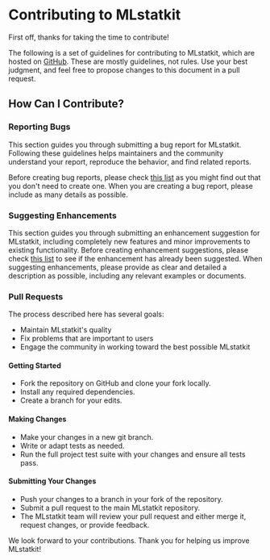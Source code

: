 # Contributing to MLstatkit

First off, thanks for taking the time to contribute!

The following is a set of guidelines for contributing to MLstatkit, which are hosted on [GitHub](https://github.com/Brritany/MLstatkit). These are mostly guidelines, not rules. Use your best judgment, and feel free to propose changes to this document in a pull request.

## How Can I Contribute?

### Reporting Bugs

This section guides you through submitting a bug report for MLstatkit. Following these guidelines helps maintainers and the community understand your report, reproduce the behavior, and find related reports.

Before creating bug reports, please check [this list](https://github.com/Brritany/MLstatkit/issues) as you might find out that you don't need to create one. When you are creating a bug report, please include as many details as possible.

### Suggesting Enhancements

This section guides you through submitting an enhancement suggestion for MLstatkit, including completely new features and minor improvements to existing functionality. Before creating enhancement suggestions, please check [this list](https://github.com/Brritany/MLstatkit/issues) to see if the enhancement has already been suggested. When suggesting enhancements, please provide as clear and detailed a description as possible, including any relevant examples or documents.

### Pull Requests

The process described here has several goals:

- Maintain MLstatkit's quality
- Fix problems that are important to users
- Engage the community in working toward the best possible MLstatkit

#### Getting Started

- Fork the repository on GitHub and clone your fork locally.
- Install any required dependencies.
- Create a branch for your edits.

#### Making Changes

- Make your changes in a new git branch.
- Write or adapt tests as needed.
- Run the full project test suite with your changes and ensure all tests pass.

#### Submitting Your Changes

- Push your changes to a branch in your fork of the repository.
- Submit a pull request to the main MLstatkit repository.
- The MLstatkit team will review your pull request and either merge it, request changes, or provide feedback.

We look forward to your contributions. Thank you for helping us improve MLstatkit!
